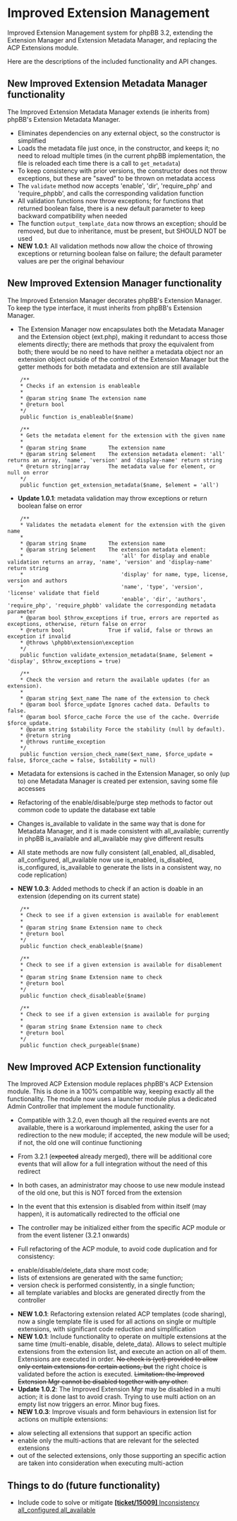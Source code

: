 # Improved Extension Management

Improved Extension Management system for phpBB 3.2, extending the Extension Manager and Extension Metadata Manager, and replacing the ACP Extensions module.

Here are the descriptions of the included functionality and API changes.

## New Improved Extension Metadata Manager functionality

The Improved Extension Metadata Manager extends (ie inherits from) phpBB's Extension Metadata Manager.

* Eliminates dependencies on any external object, so the constructor is simplified
* Loads the metadata file just once, in the constructor, and keeps it; no need to reload multiple times
(in the current phpBB implementation, the file is reloaded each time there is a call to `get_metadata`)
* To keep consistency with prior versions, the constructor does not throw exceptions, but these are "saved" to be thrown on metadata access
* The `validate` method now accepts 'enable', 'dir', 'require\_php' and 'require\_phpbb', and calls the corresponding validation function
* All validation functions now throw exceptions; for functions that returned boolean false, there is a new default parameter to keep backward compatibility when needed
* The function `output_template_data` now throws an exception; should be removed, but due to inheritance, must be present, but SHOULD NOT be used
* **NEW 1.0.1**: All validation methods now allow the choice of throwing exceptions or returning boolean false on failure; the default parameter values are per the original behaviour

## New Improved Extension Manager functionality

The Improved Extension Manager decorates phpBB's Extension Manager.  To keep the type interface, it must inherits from phpBB's Extension Manager.

* The Extension Manager now encapsulates both the Metadata Manager and the Extension object (ext.php), 
making it redundant to access those elements directly; there are methods that proxy the equivalent from both;
there would be no need to have neither a metadata object nor an extension object outside of the control of the Extension Manager
but the getter methods for both metadata and extension are still available

```
	/**
	* Checks if an extension is enableable
	*
	* @param string $name The extension name
	* @return bool
	*/
	public function is_enableable($name)
```

```
	/**
	* Gets the metadata element for the extension with the given name
	*
	* @param string $name		The extension name
	* @param string $element	The extension metadata element: 'all' returns an array, 'name', 'version' and 'display-name' return string
	* @return string|array 		The metadata value for element, or null on error
	*/
	public function get_extension_metadata($name, $element = 'all')
```

* **Update 1.0.1**: metadata validation may throw exceptions or return boolean false on error

```
	/**
	* Validates the metadata element for the extension with the given name
	*
	* @param string $name		The extension name
	* @param string $element	The extension metadata element:
	*								'all' for display and enable validation returns an array, 'name', 'version' and 'display-name' return string
	*								'display' for name, type, license, version and authors
	*								'name', 'type', 'version', 'license' validate that field
	*								'enable', 'dir', 'authors', 'require_php', 'require_phpbb' validate the corresponding metadata parameter
	* @param bool $throw_exceptions if true, errors are reported as exceptions, otherwise, return false on error
	* @return bool 				True if valid, false or throws an exception if invalid
	* @throws \phpbb\extension\exception
	*/
	public function validate_extension_metadata($name, $element = 'display', $throw_exceptions = true)
```

```
	/**
	* Check the version and return the available updates (for an extension).
	*
	* @param string $ext_name The name of the extension to check
	* @param bool $force_update Ignores cached data. Defaults to false.
	* @param bool $force_cache Force the use of the cache. Override $force_update.
	* @param string $stability Force the stability (null by default).
	* @return string
	* @throws runtime_exception
	*/
	public function version_check_name($ext_name, $force_update = false, $force_cache = false, $stability = null)
```

* Metadata for extensions is cached in the Extension Manager, so only (up to) one Metadata Manager is created per extension, saving some file accesses
* Refactoring of the enable/disable/purge step methods to factor out common code to update the database ext table
* Changes is\_available to validate in the same way that is done for Metadata Manager, and it is made consistent with all\_available;
currently in phpBB is\_available and all\_available may give different results
* All state methods are now fully consistent (all\_enabled, all\_disabled, all\_configured, all\_available now use is\_enabled, is\_disabled, is\_configured, 
is\_available to generate the lists in a consistent way, no code replication)

* **NEW 1.0.3**: Added methods to check if an action is doable in an extension (depending on its current state)

```
	/**
	* Check to see if a given extension is available for enablement
	*
	* @param string $name Extension name to check
	* @return bool
	*/
	public function check_enableable($name)
```

```
	/**
	* Check to see if a given extension is available for disablement
	*
	* @param string $name Extension name to check
	* @return bool
	*/
	public function check_disableable($name)
```

```
	/**
	* Check to see if a given extension is available for purging
	*
	* @param string $name Extension name to check
	* @return bool
	*/
	public function check_purgeable($name)
```

## New Improved ACP Extension functionality

The Improved ACP Extension module replaces phpBB's ACP Extension module.  This is done in a 100% compatible way, keeping exactly all the functionality.
The module now uses a launcher module plus a dedicated Admin Controller that implement the module functionality.

* Compatible with 3.2.0, even though all the required events are not available, there is a workaround implemented, 
asking the user for a redirection to the new module; if accepted, the new module will be used; if not, the old one will continue functioning
* From 3.2.1 (~~expected~~ already merged), there will be additional core events that will allow for a full integration without the need of this redirect
* In both cases, an administrator may choose to use new module instead of the old one, but this is NOT forced from the extension
* In the event that this extension is disabled from within itself (may happen), it is automatically redirected to the official one
* The controller may be initialized either from the specific ACP module or from the event listener (3.2.1 onwards)

* Full refactoring of the ACP module, to avoid code duplication and for consistency: 
- enable/disable/delete\_data share most code; 
- lists of extensions are generated with the same function;
- version check is performed consistently, in a single function;
- all template variables and blocks are generated directly from the controller

* **NEW 1.0.1**: Refactoring extension related ACP templates (code sharing), now a single template file is used for all actions
on single or multiple extensions, with significant code reduction and simplification
* **NEW 1.0.1**: Include functionality to operate on multiple extensions at the same time (multi-enable, disable, delete\_data).
Allows to select multiple extensions from the extension list, and execute an action on all of them.  Extensions are executed in order.
~~No check is (yet) provided to allow only certain extensions for certain actions, but~~ the right choice is validated before the action is executed.
~~Limitation: the Improved Extension Mgr cannot be disabled together with any other.~~
* **Update 1.0.2**: The Improved Extension Mgr may be disabled in a multi action; it is done last to avoid crash.
Trying to use multi action on an empty list now triggers an error. Minor bug fixes.
* **NEW 1.0.3**: Improve visuals and form behaviours in extension list for actions on multiple extensions:
- alow selecting all extensions that support an specific action
- enable only the multi-actions that are relevant for the selected extensions
- out of the selected extensions, only those supporting an specific action are taken into consideration when executing multi-action

## Things to do (future functionality)

* Include code to solve or mitigate [**[ticket/15009]** Inconsistency all\_configured all\_available](https://github.com/phpbb/phpbb/pull/4644)

